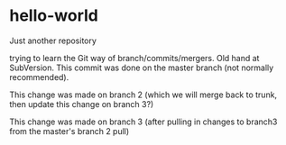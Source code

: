 # hello-world
Just another repository

trying to learn the Git way of branch/commits/mergers.  Old hand at SubVersion.
This commit was done on the master branch (not normally recommended).

This change was made on branch 2 (which we will merge back to trunk, then update this change on branch 3?)

This change was made on branch 3 (after pulling in changes to branch3 from the master's branch 2 pull)
